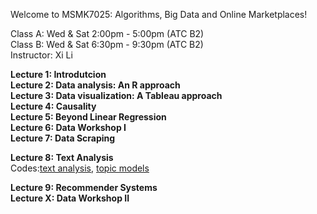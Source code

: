 Welcome to MSMK7025: Algorithms, Big Data and Online Marketplaces!    

Class A: Wed & Sat 2:00pm - 5:00pm (ATC B2)    
Class B: Wed & Sat 6:30pm - 9:30pm (ATC B2)    
Instructor: Xi Li    
    
**Lecture 1: Introdutcion**    
**Lecture 2: Data analysis: An R approach**        
**Lecture 3: Data visualization: A Tableau approach**    
**Lecture 4: Causality**    
**Lecture 5: Beyond Linear Regression**    
**Lecture 6: Data Workshop I**     
**Lecture 7: Data Scraping**    

**Lecture 8: Text Analysis**     
Codes:[text analysis](https://ximarketing.github.io/class/ABOM/text_analysis.html), [topic models](https://ximarketing.github.io/class/ABOM/LDA.html)       

**Lecture 9: Recommender Systems**    
**Lecture X: Data Workshop II**
